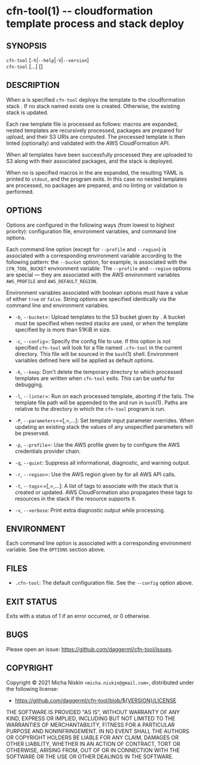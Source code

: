 cfn-tool(1) -- cloudformation template process and stack deploy
===============================================================

## SYNOPSIS

`cfn-tool` [`-h`|`--help`|`-V`|`--version`]<br>
`cfn-tool` [<options>...] <template-file> [<stack-name>]

## DESCRIPTION

When a <stack-name> is specified `cfn-tool` deploys the template <template-file>
to the cloudformation stack <stack-name>. If no stack named <stack-name> exists
one is created. Otherwise, the existing stack is updated.

Each raw template file is processed as follows: macros are expanded, nested
templates are recursively processed, packages are prepared for upload, and
their S3 URIs are computed. The processed template is then linted (optionally)
and validated with the AWS CloudFormation API.

When all templates have been successfully processed they are uploaded to S3
along with their associated packages, and the stack is deployed.

When no <stack-name> is specified macros in the <template-file> are expanded,
the resulting YAML is printed to `stdout`, and the program exits. In this case
no nested templates are processed, no packages are prepared, and no linting
or validation is performed.

## OPTIONS

Options are configured in the following ways (from lowest to highest priority):
configuration file, environment variables, and command line options.

Each command line option (except for `--profile` and `--region`) is associated
with a corresponding environment variable according to the following pattern:
the `--bucket` option, for example, is associated with the `CFN_TOOL_BUCKET`
environment variable. The `--profile` and `--region` options are special
&mdash; they are associated with the AWS environment variables `AWS_PROFILE`
and `AWS_DEFAULT_REGION`.


Environment variables associated with boolean options must have a value of
either `true` or `false`. String options are specified identically via the
command line and environment variables.

  * `-b`, `--bucket`=<name>:
    Upload templates to the S3 bucket given by <name>. A bucket must be
    specified when nested stacks are used, or when the template specified by
    <template-name> is more than 51KiB in size.

  * `-c`, `--config`=<file>:
    Specify the config file to use. If this option is not specified `cfn-tool`
    will look for a file named `.cfn-tool` in the current directory. This file
    will be sourced in the `bash`(1) shell. Environment variables defined here
    will be applied as default options.

  * `-k`, `--keep`:
    Don't delete the temporary directory to which processed templates are
    written when `cfn-tool` exits. This can be useful for debugging.

  * `-l`, `--linter`=<command>:
    Run <command> on each processed template, aborting if the <command> fails.
    The template file path will be appended to the <command> and run in
    `bash`(1). Paths are relative to the directory in which the `cfn-tool`
    program is run.

  * `-P`, `--parameters`=<key>=<value>[,<key>=<value>,...]:
    Set template input parameter overrides. When updating an existing stack the
    values of any unspecified parameters will be preserved.

  * `-p`, `--profile`=<name>:
    Use the AWS profile given by <name> to configure the AWS credentials
    provider chain.

  * `-q`, `--quiet`:
    Suppress all informational, diagnostic, and warning output.

  * `-r`, `--region`=<name>:
    Use the AWS region given by <name> for all AWS API calls.

  * `-t`, `--tags`=<key>=<value>[,<key>=<value>,...]:
    A list of tags to associate with the stack that is created or updated. AWS
    CloudFormation also propagates these tags to resources in the stack if the
    resource supports it.

  * `-v`, `--verbose`:
    Print extra diagnostic output while processing.

## ENVIRONMENT

Each command line option is associated with a corresponding environment
variable. See the `OPTIONS` section above.

## FILES

  * `.cfn-tool`:
    The default configuration file. See the `--config` option above.

## EXIT STATUS

Exits with a status of 1 if an error occurred, or 0 otherwise.

## BUGS

Please open an issue: <https://github.com/daggerml/cfn-tool/issues>.

## COPYRIGHT

Copyright © 2021 Micha Niskin `<micha.niskin@gmail.com>`, distributed under
the following license:

* <https://github.com/daggerml/cfn-tool/blob/${VERSION}/LICENSE>

THE SOFTWARE IS PROVIDED "AS IS", WITHOUT WARRANTY OF ANY KIND, EXPRESS OR
IMPLIED, INCLUDING BUT NOT LIMITED TO THE WARRANTIES OF MERCHANTABILITY,
FITNESS FOR A PARTICULAR PURPOSE AND NONINFRINGEMENT. IN NO EVENT SHALL THE
AUTHORS OR COPYRIGHT HOLDERS BE LIABLE FOR ANY CLAIM, DAMAGES OR OTHER
LIABILITY, WHETHER IN AN ACTION OF CONTRACT, TORT OR OTHERWISE, ARISING FROM,
OUT OF OR IN CONNECTION WITH THE SOFTWARE OR THE USE OR OTHER DEALINGS IN
THE SOFTWARE.
